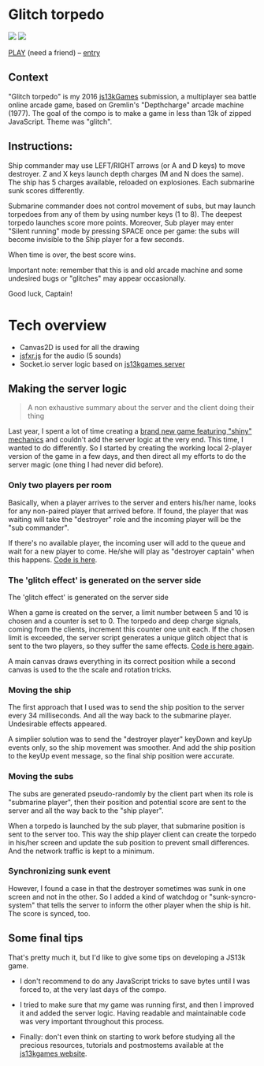 # Glitch torpedo
[![](https://img.shields.io/badge/js13kGames-2016-green.svg)](http://js13kgames.com/) [![](https://img.shields.io/badge/server-%234-blue.svg)](http://2016.js13kgames.com/#winners-server)

[PLAY](https://glitch-torpedo.herokuapp.com/) (need a friend) – [entry](http://js13kgames.com/entries/glitch-torpedo)

## Context

"Glitch torpedo" is my 2016 [js13kGames](http://js13kgames.com/entries/2016) submission, a multiplayer sea battle online arcade game, based on Gremlin's "Depthcharge" arcade machine (1977). 
The goal of the compo is to make a game in less than 13k of zipped JavaScript. Theme was "glitch". 

## Instructions:

Ship commander may use LEFT/RIGHT arrows (or A and D keys) to move destroyer. 
Z and X keys launch depth charges (M and N does the same).
The ship has 5 charges available, reloaded on explosiones.
Each submarine sunk scores differently.

Submarine commander does not control movement of subs, but may launch torpedoes from
any of them by using number keys (1 to 8). The deepest torpedo launches score more points.
Moreover, Sub player may enter "Silent running" mode by pressing SPACE once per game: 
the subs will become invisible to the Ship player for a few seconds.

When time is over, the best score wins.

Important note: remember that this is and old arcade machine and some undesired bugs or
"glitches" may appear occasionally.

Good luck, Captain!

# Tech overview

- Canvas2D is used for all the drawing
- [jsfxr.js](https://github.com/mneubrand/jsfxr) for the audio (5 sounds)
- Socket.io server logic based on [js13kgames server](https://github.com/js13kGames/js13kserver)

## Making the server logic

> A non exhaustive summary about the server and the client doing their thing

Last year, I spent a lot of time creating a [brand new game featuring "shiny" mechanics](http://js13kgames.com/entries/battle-of-mages-in-the-unireverse) and couldn't add the server logic at the very end.
This time, I wanted to do differently. So I started by creating the working local 2-player version of the game in a few days, and then direct all my efforts to do the server magic (one thing I had never did before). 

### Only two players per room

Basically, when a player arrives to the server and enters his/her name, looks for any non-paired player that arrived before. If found, the player that was waiting will take the "destroyer" role and the incoming player will be the "sub commander".

If there's no available player, the incoming user will add to the queue and wait for a new player to come. He/she will play as "destroyer captain" when this happens. [Code is here](public/server_noCompress.js).

### The 'glitch effect' is generated on the server side

The 'glitch effect' is generated on the server side

When a game is created on the server, a limit number between 5 and 10 is chosen and a counter is set to 0. The torpedo and deep charge signals, coming from the clients, increment this counter one unit each. If the chosen limit is exceeded, the server script generates a unique glitch object that is sent to the two players, so they suffer the same effects. [Code is here again](public/server_noCompress.js).

A main canvas draws everything in its correct position while a second canvas is used to the the scale and rotation tricks.

### Moving the ship

The first approach that I used was to send the ship position to the server every 34 milliseconds. And all the way back to the submarine player. Undesirable effects appeared.

A simplier solution was to send the "destroyer player" keyDown and keyUp events only, so the ship movement was smoother. And add the ship position to the keyUp event message, so the final ship position were accurate.

### Moving the subs

The subs are generated pseudo-randomly by the client part when its role is "submarine player", then their position and potential score are sent to the server and all the way back to the "ship player".

When a torpedo is launched by the sub player, that submarine position is sent to the server too. This way the ship player client can create the torpedo in his/her screen and update the sub position to prevent small differences. And the network traffic is kept to a minimum.

### Synchronizing sunk event

However, I found a case in that the destroyer sometimes was sunk in one screen and not in the other. So I added a kind of watchdog or "sunk-syncro-system" that tells the server to inform the other player when the ship is hit. The score is synced, too.

## Some final tips

That's pretty much it, but I'd like to give some tips on developing a JS13k game.

- I don't recommend to do any JavaScript tricks to save bytes until I was forced to, at the very last days of the compo. 

- I tried to make sure that my game was running first, and then I improved it and added the server logic. Having readable and maintainable code was very important throughout this process.

- Finally: don't even think on starting to work before studying all the precious resources, tutorials and postmostems available at the [js13kgames website](http://js13kgames.github.io/resources/).
